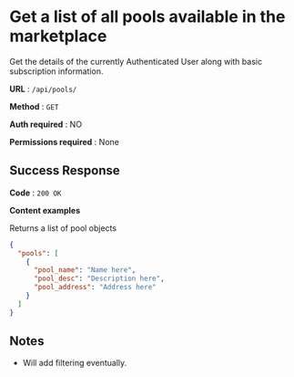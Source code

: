 # Get a list of all pools available in the marketplace

Get the details of the currently Authenticated User along with basic
subscription information.

**URL** : `/api/pools/`

**Method** : `GET`

**Auth required** : NO

**Permissions required** : None

## Success Response

**Code** : `200 OK`

**Content examples**

Returns a list of pool objects

```json
{
  "pools": [
    {
      "pool_name": "Name here",
      "pool_desc": "Description here",
      "pool_address": "Address here"
    }
  ]
}
```

## Notes

* Will add filtering eventually.

